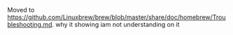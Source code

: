 Moved to https://github.com/Linuxbrew/brew/blob/master/share/doc/homebrew/Troubleshooting.md.
why it showing iam not understanding on it
